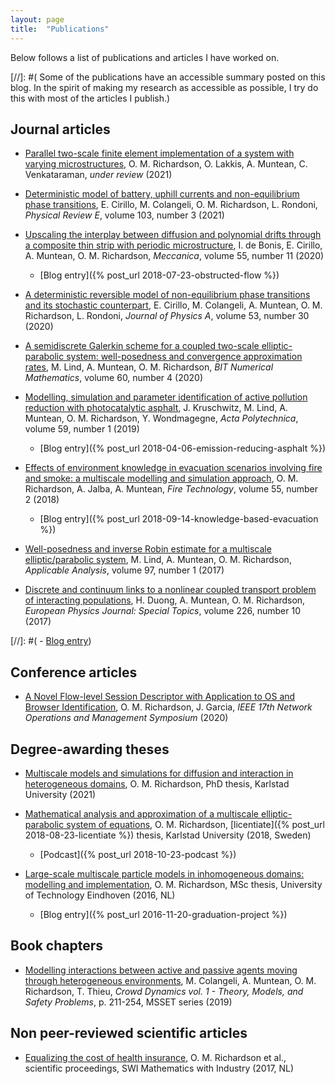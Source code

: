 ```yaml
---
layout: page
title:  "Publications"
---
```


Below follows a list of publications and articles I have worked on.

[//]: #( Some of the publications have an accessible summary posted on this blog. In the spirit of making my research as accessible as possible, I try do this with most of the articles I publish.)

## Journal articles

* [Parallel two-scale finite element implementation of a system with varying microstructures][14], O. M. Richardson, O. Lakkis, A. Muntean, C. Venkataraman, *under review* (2021)

* [Deterministic model of battery, uphill currents and non-equilibrium phase transitions][13], E. Cirillo, M. Colangeli, O. M. Richardson, L. Rondoni, *Physical Review E*, volume 103, number 3 (2021)

* [Upscaling the interplay between diffusion and polynomial drifts through a composite thin strip with periodic microstructure][1],  I. de Bonis, E. Cirillo, A. Muntean, O. M. Richardson, *Meccanica*, volume 55, number 11 (2020)
  - [Blog entry]({% post_url 2018-07-23-obstructed-flow %})

* [A deterministic reversible model of non-equilibrium phase transitions and its stochastic counterpart][11], E. Cirillo, M. Colangeli, A. Muntean, O. M. Richardson, L. Rondoni, *Journal of Physics A*, volume 53, number 30 (2020)

* [A semidiscrete Galerkin scheme for a coupled two-scale elliptic-parabolic system: well-posedness and convergence approximation rates][8], M. Lind, A. Muntean, O. M. Richardson, *BIT Numerical Mathematics*, volume 60, number 4 (2020)

* [Modelling, simulation and parameter identification of active pollution reduction with photocatalytic asphalt][10], J. Kruschwitz, M. Lind, A. Muntean, O. M. Richardson, Y. Wondmagegne, *Acta Polytechnica*, volume 59, number 1 (2019)
  - [Blog entry]({% post_url 2018-04-06-emission-reducing-asphalt %})

* [Effects of environment knowledge in evacuation scenarios involving fire and smoke: a multiscale modelling and simulation approach][2], O. M. Richardson, A. Jalba, A. Muntean, *Fire Technology*, volume 55, number 2 (2018)
  - [Blog entry]({% post_url 2018-09-14-knowledge-based-evacuation %})

* [Well-posedness and inverse Robin estimate for a multiscale elliptic/parabolic system][3], M. Lind, A. Muntean, O. M. Richardson, *Applicable Analysis*, volume 97, number 1 (2017)

* [Discrete and continuum links to a nonlinear coupled transport problem of interacting populations][4], H. Duong, A. Muntean, O. M. Richardson, *European Physics Journal: Special Topics*, volume 226, number 10 (2017)



[//]: #(   - [Blog entry](url))


## Conference articles

* [A Novel Flow-level Session Descriptor with Application to OS and Browser Identification][12], O. M. Richardson, J. Garcia, *IEEE 17th Network Operations and Management Symposium* (2020)

## Degree-awarding theses
* [Multiscale models and simulations for diffusion and interaction in heterogeneous domains][13], O. M. Richardson, PhD thesis, Karlstad University (2021)

* [Mathematical analysis and approximation of a multiscale elliptic-parabolic system of equations][9], O. M. Richardson, [licentiate]({% post_url 2018-08-23-licentiate %}) thesis, Karlstad University (2018, Sweden)
    - [Podcast]({% post_url 2018-10-23-podcast %})

* [Large-scale multiscale particle models in inhomogeneous domains: modelling and implementation][5], O. M. Richardson, MSc thesis, University of Technology Eindhoven (2016, NL)
    - [Blog entry]({% post_url 2016-11-20-graduation-project %})


## Book chapters

* [Modelling interactions between active and passive agents moving through heterogeneous environments][6], M. Colangeli, A. Muntean, O. M. Richardson, T. Thieu,  *Crowd Dynamics vol. 1 - Theory, Models, and Safety Problems*, p. 211-254, MSSET series (2019)

## Non peer-reviewed scientific articles

* [Equalizing the cost of health insurance][7], O. M. Richardson et al., scientific proceedings, SWI Mathematics with Industry (2017, NL)

[1]: https://doi.org/10.1007/s11012-020-01253-8
[2]: https://link.springer.com/article/10.1007/s10694-018-0743-x
[3]: https://dx.doi.org/10.1080/00036811.2017.1364366
[4]: https://doi.org/10.1140/epjst/e2017-70009-y
[5]: https://arxiv.org/abs/1609.03732
[6]: https://doi.org/10.1007/978-3-030-05129-7_8
[7]: http://www.swi-wiskunde.nl/swi2017/wp-content/uploads/sites/4/2018/04/SWI2017_HealthInsurance.pdf
[8]: https://doi.org/10.1007/s10543-020-00805-4
[9]: http://urn.kb.se/resolve?urn=urn:nbn:se:kau:diva-68686
[10]: https://doi.org/10.14311/AP.2019.59.0051
[11]: https://doi.org/10.1088/1751-8121/ab94ec
[12]: https://doi.org/10.1109/NOMS47738.2020.9110374
[13]: https://doi.org/10.1103/PhysRevE.103.032119
[14]: https://arxiv.org/abs/2103.17040
[15]: http://www.diva-portal.org/smash/record.jsf?pid=diva2:1541363
